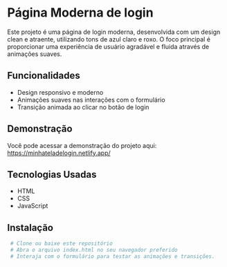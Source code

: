 
# Página Moderna de login

Este projeto é uma página de login moderna, desenvolvida com um design clean e atraente, utilizando tons de azul claro e roxo. O foco principal é proporcionar uma experiência de usuário agradável e fluida através de animações suaves.




## Funcionalidades

- Design responsivo e moderno
- Animações suaves nas interações com o formulário
- Transição animada ao clicar no botão de login


## Demonstração

Você pode acessar a demonstração do projeto aqui: https://minhateladelogin.netlify.app/


## Tecnologias Usadas

- HTML
- CSS
- JavaScript


## Instalação

```bash
 # Clone ou baixe este repositório
 # Abra o arquivo index.html no seu navegador preferido
 # Interaja com o formulário para testar as animações e transições.
```
    